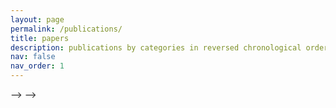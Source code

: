 ```yaml
---
layout: page
permalink: /publications/
title: papers
description: publications by categories in reversed chronological order. generated by jekyll-scholar.
nav: false
nav_order: 1
---
```


<!-- <!-- _pages/publications.md --> -->
<!---->
<!-- <!-- Bibsearch Feature --> -->
<!---->
<!-- {% include bib_search.liquid %} -->
<!---->
<!-- <div class="publications"> -->
<!---->
<!-- {% bibliography %} -->
<!---->
<!-- </div> -->
